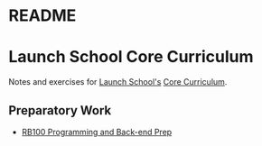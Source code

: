 # README 

# Launch School Core Curriculum

Notes and exercises for [Launch School's][launch-school] [Core Curriculum][core-curriculum].

## Preparatory Work

- [RB100 Programming and Back-end Prep][rb100]





<!-- internal links -->

[rb100]: (Programming_Back-end_Prep_Ruby/Introduction_to_Programming_with_Ruby/the_basics/exercises)

<!-- external links -->

[core-curriculum]: https://launchschool.com/courses
[launch-school]: https://launchschool.com


